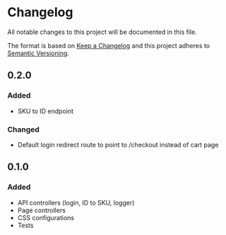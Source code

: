 # Changelog

All notable changes to this project will be documented in this file.

The format is based on [Keep a Changelog](http://keepachangelog.com/) and this project adheres
to [Semantic Versioning](http://semver.org/).

## 0.2.0

### Added
- SKU to ID endpoint
### Changed
- Default login redirect route to point to /checkout instead of cart page

## 0.1.0

### Added
- API controllers (login, ID to SKU, logger)
- Page controllers
- CSS configurations
- Tests
